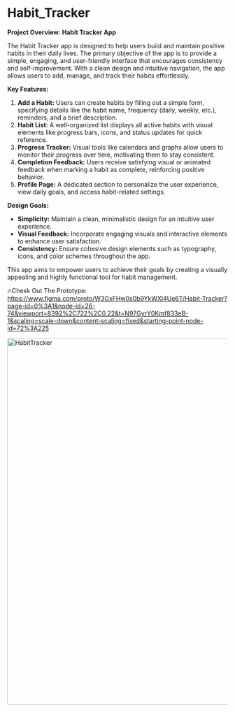 # Habit_Tracker
**Project Overview: Habit Tracker App**

The Habit Tracker app is designed to help users build and maintain positive habits in their daily lives. The primary objective of the app is to provide a simple, engaging, and user-friendly interface that encourages consistency and self-improvement. With a clean design and intuitive navigation, the app allows users to add, manage, and track their habits effortlessly.

**Key Features:**
1. **Add a Habit:** Users can create habits by filling out a simple form, specifying details like the habit name, frequency (daily, weekly, etc.), reminders, and a brief description.
2. **Habit List:** A well-organized list displays all active habits with visual elements like progress bars, icons, and status updates for quick reference.
3. **Progress Tracker:** Visual tools like calendars and graphs allow users to monitor their progress over time, motivating them to stay consistent.
4. **Completion Feedback:** Users receive satisfying visual or animated feedback when marking a habit as complete, reinforcing positive behavior.
5. **Profile Page:** A dedicated section to personalize the user experience, view daily goals, and access habit-related settings.

**Design Goals:**
- **Simplicity:** Maintain a clean, minimalistic design for an intuitive user experience.
- **Visual Feedback:** Incorporate engaging visuals and interactive elements to enhance user satisfaction.
- **Consistency:** Ensure cohesive design elements such as typography, icons, and color schemes throughout the app.

This app aims to empower users to achieve their goals by creating a visually appealing and highly functional tool for habit management.

🔥Chexk Out The Prototype: https://www.figma.com/proto/W3GxFHw0s0b9YkWXl4Ue6T/Habit-Tracker?page-id=0%3A1&node-id=26-74&viewport=8392%2C722%2C0.22&t=N97GyrY0Kmf833eB-1&scaling=scale-down&content-scaling=fixed&starting-point-node-id=72%3A225

<img width="839" alt="HabitTracker" src="https://github.com/user-attachments/assets/87650624-e65a-42db-a90e-7193f8385b60" />
